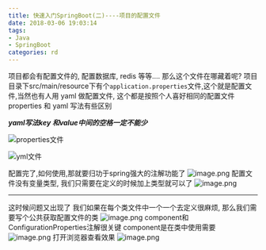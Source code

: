 ```yaml
---
title: 快速入门SpringBoot(二)----项目的配置文件
date: 2018-03-06 19:03:14
tags:
- Java
- SpringBoot
categories: rd
---
```

项目都会有配置文件的, 配置数据库, redis 等等....
那么这个文件在哪藏着呢?
项目目录下src/main/resource下有个`application.properties`文件,这个就是配置文件,当然也有人用 yaml 做配置文件, 这个都是按照个人喜好相同的配置文件properties 和 yaml 写法有些区别

***yaml写法key 和value中间的空格一定不能少***

![properties文件](http://upload-images.jianshu.io/upload_images/2663172-47a93f0ad18af343.png?imageMogr2/auto-orient/strip%7CimageView2/2/w/1240)


![yml文件](http://upload-images.jianshu.io/upload_images/2663172-64653e727514c448.png?imageMogr2/auto-orient/strip%7CimageView2/2/w/1240)


配置完了,如何使用,那就要归功于spring强大的注解功能了
![image.png](http://upload-images.jianshu.io/upload_images/2663172-ac9a4a5057761fac.png?imageMogr2/auto-orient/strip%7CimageView2/2/w/1240)
配置文件没有变量类型, 我们只需要在定义的时候加上类型就可以了
![image.png](http://upload-images.jianshu.io/upload_images/2663172-2c7ca45c10b72913.png?imageMogr2/auto-orient/strip%7CimageView2/2/w/1240)

---
这时候问题又出现了
我们如果在每个类文件中一个一个去定义很麻烦, 那么我们需要写个公共获取配置文件的类
![image.png](http://upload-images.jianshu.io/upload_images/2663172-a33cfe0ad81e16dd.png?imageMogr2/auto-orient/strip%7CimageView2/2/w/1240)
component和ConfigurationProperties注解很关键 component是在类中使用需要
![image.png](http://upload-images.jianshu.io/upload_images/2663172-98f4180271eb8838.png?imageMogr2/auto-orient/strip%7CimageView2/2/w/1240)
打开浏览器查看效果
![image.png](http://upload-images.jianshu.io/upload_images/2663172-262271770f2fdfd1.png?imageMogr2/auto-orient/strip%7CimageView2/2/w/1240)

